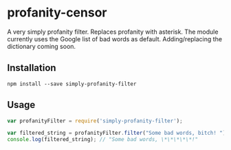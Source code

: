 # profanity-censor

A very simply profanity filter. Replaces profanity with asterisk. The module currently uses the Google list of bad words as default. Adding/replacing the dictionary coming soon.

## Installation

```
npm install --save simply-profanity-filter
```

## Usage

```javascript
var profanityFilter = require('simply-profanity-filter');

var filtered_string = profanityFilter.filter("Some bad words, bitch! ");
console.log(filtered_string); // "Some bad words, \*\*\*\*\*!"
```